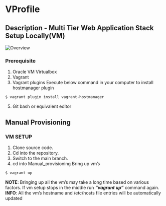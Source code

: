 # VProfile
## Description - Multi Tier Web Application Stack Setup Locally(VM)

![Overview](https://miro.medium.com/v2/resize:fit:875/0*BdJL_FTFzciqZRLf.png "Multi Tier Web Application Stack Diagram")

### Prerequisite
1. Oracle VM Virtualbox
2. Vagrant
3. Vagrant plugins
Execute below command in your computer to install hostmanager plugin
```
$ vagrant plugin install vagrant-hostmanager
```
5. Git bash or equivalent editor

## Manual Provisioning

### VM SETUP
1. Clone source code.
2. Cd into the repository.
3. Switch to the main branch.
4. cd into Manual_provisioning
Bring up vm’s
```
$ vagrant up
```
**NOTE**: Bringing up all the vm’s may take a long time based on various factors.
If vm setup stops in the middle run **_“vagrant up”_** command again.
**INFO**: All the vm’s hostname and /etc/hosts file entries will be automatically updated
